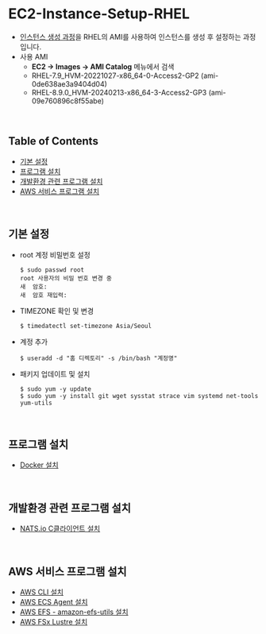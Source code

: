 # EC2-Instance-Setup-RHEL
- [인스턴스 생성 과정](./01-EC2-Instance-Start.md)을 RHEL의 AMI를 사용하여 인스턴스를 생성 후 설정하는 과정입니다.
- 사용 AMI
	- <b>EC2 -> Images -> AMI Catalog</b> 메뉴에서 검색
	- RHEL-7.9_HVM-20221027-x86_64-0-Access2-GP2 (ami-0de638ae3a9404d04)
	- RHEL-8.9.0_HVM-20240213-x86_64-3-Access2-GP3 (ami-09e760896c8f55abe)

<br>

## Table of Contents
- [기본 설정](#기본-설정)
- [프로그램 설치](#프로그램-설치)
- [개발환경 관련 프로그램 설치](#개발환경-관련-프로그램-설치)
- [AWS 서비스 프로그램 설치](#aws-서비스-프로그램-설치)

<br>

## 기본 설정
- root 계정 비밀번호 설정
    ```shell
    $ sudo passwd root
    root 사용자의 비밀 번호 변경 중
    새  암호:
    새  암호 재입력:
    ```

- TIMEZONE 확인 및 변경
    ```shell
    $ timedatectl set-timezone Asia/Seoul
    ```

- 계정 추가
    ```shell
    $ useradd -d "홈 디렉토리" -s /bin/bash "계정명"
    ```

- 패키지 업데이트 및 설치
    ```shell
    $ sudo yum -y update
    $ sudo yum -y install git wget sysstat strace vim systemd net-tools yum-utils
    ```

<br>

## 프로그램 설치
- [Docker 설치]()

<br>

## 개발환경 관련 프로그램 설치
- [NATS.io C클라이언트 설치](https://github.com/pch-blog/NATS/blob/main/Setting/03-Nats.c-Client-Installation.md)

<br>

## AWS 서비스 프로그램 설치
- [AWS CLI 설치](../01-AWS-Service-Program-Installation.md/#aws-cli)
- [AWS ECS Agent 설치](../01-AWS-Service-Program-Installation.md/#aws-ecs-agent)
- [AWS EFS - amazon-efs-utils 설치](../01-AWS-Service-Program-Installation.md/#efs)
- [AWS FSx Lustre 설치](../01-AWS-Service-Program-Installation.md/#fsx-lustre)

<br>
